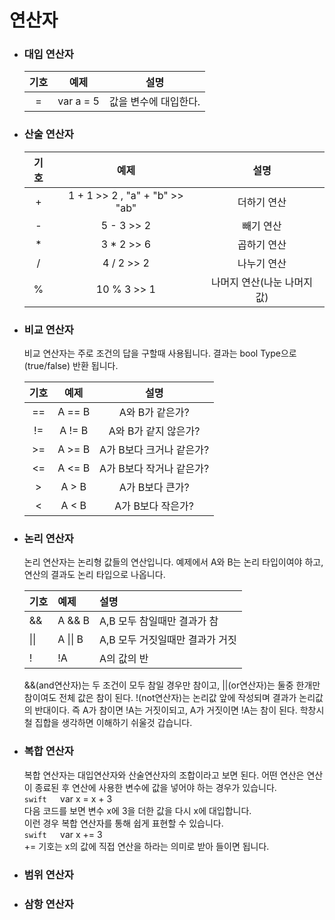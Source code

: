 # 연산자

* ### 대입 연산자

  | 기호 | 예제 | 설명 |
  | :---: | :---: | :---: |
  | = | var a = 5 | 값을 변수에 대입한다. |
* ### 산술 연산자

  | 기호 | 예제 | 설명 |
  | :---: | :---: | :---: |
  | + | 1 + 1 &gt;&gt; 2 ,   "a" + "b" &gt;&gt; "ab" | 더하기 연산 |
  | - | 5 - 3 &gt;&gt; 2 | 빼기 연산 |
  | \* | 3 \* 2 &gt;&gt; 6 | 곱하기 연산 |
  | / | 4 / 2 &gt;&gt;  2 | 나누기 연산 |
  | % | 10 % 3 &gt;&gt; 1 | 나머지 연산\(나눈 나머지 값\) |

* ### 비교 연산자

  비교 연산자는 주로 조건의 답을 구할때 사용됩니다. 결과는 bool Type으로\(true/false\) 반환 됩니다. 

  | 기호 | 예제 | 설명 |
  | :---: | :---: | :---: |
  | == | A == B | A와 B가 같은가?  |
  | != | A != B | A와 B가 같지 않은가? |
  | &gt;= | A &gt;= B | A가 B보다 크거나 같은가? |
  | &lt;= | A &lt;= B | A가 B보다 작거나 같은가? |
  | &gt; | A &gt; B | A가 B보다 큰가? |
  | &lt; | A &lt; B | A가 B보다 작은가? |

* ### 논리 연산자

  논리 연산자는 논리형 값들의 연산입니다. 예제에서 A와 B는 논리 타입이여야 하고, 연산의 결과도 논리 타입으로 나옵니다.

  | 기호 | 예제 | 설명 |
  | :--- | :--- | :--- |
  | && | A && B | A,B 모두 참일때만 결과가 참  |
  | \|\| | A \|\| B | A,B 모두 거짓일때만 결과가 거짓  |
  | ! | !A | A의 값의 반 |

  &&\(and연산자\)는 두 조건이 모두 참일 경우만 참이고, \|\|\(or연산자\)는 둘중 한개만 참이여도 전체 값은 참이 된다. !\(not연산자\)는 논리값 앞에 작성되며 결과가 논리값의 반대이다. 즉 A가 참이면 !A는 거짓이되고, A가 거짓이면 !A는 참이 된다. 학창시철 집합을 생각하면 이해하기 쉬울것 갑습니다. 

* ### 복합 연산자

  복합 연산자는 대입연산자와 산술연산자의 조합이라고 보면 된다. 어떤 연산은 연산이 종료된 후 연산에 사용한 변수에 값을 넣어야 하는 경우가 있습니다.  
  `swift  
  `var x = x + 3  
  다음 코드를 보면 변수 x에 3을 더한 값을 다시 x에 대입합니다.   
  이런 경우 복합 연산자를 통해 쉽게 표현할 수 있습니다.  
  `swift  
  `var x +=  3  
  += 기호는 x의 값에 직접 연산을 하라는 의미로 받아 들이면 됩니다. 

* ### 범위 연산자
* ### 삼항 연산자



